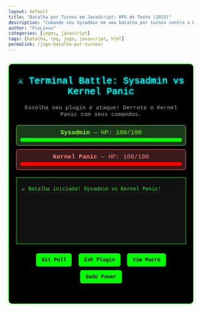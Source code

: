 ```yaml
---
layout: default
title: "Batalha por Turnos em JavaScript: RPG de Texto (2025)"
description: "Comande seu Sysadmin em uma batalha por turnos contra o Kernel Panic! Jogo leve feito com HTML, CSS e JavaScript puro — sem frameworks, 100%" offline. 
author: "PioLinux"
categories: [jogos, javascript]
tags: [batalha, rpg, jogo, javascript, html]
permalink: /jogo-batalha-por-turnos/
---
```


<section>




<style>
  .battle-container {
    font-family: 'Courier New', monospace;
    background: #000;
    color: #0f0;
    text-align: center;
    padding: 30px 20px;
    border-radius: 10px;
    max-width: 600px;
    margin: 30px auto;
    border: 1px solid #0f0;
    box-shadow: 0 0 10px rgba(0, 255, 0, 0.3);
  }
  .battle-title {
    color: #0ff;
    font-size: 1.8em;
    margin-bottom: 20px;
    text-shadow: 0 0 5px #0ff;
  }
  .battle-info {
    font-size: 1.1em;
    margin-bottom: 20px;
    color: #aaa;
  }
  .battle-log {
    background: #111;
    border: 1px solid #0f0;
    padding: 15px;
    height: 150px;
    overflow-y: auto;
    margin: 20px auto;
    text-align: left;
    font-size: 14px;
    max-width: 550px;
  }
  .log-entry {
    margin: 5px 0;
    padding: 3px 0;
    border-bottom: 1px solid #222;
  }
  .player-stats, .enemy-stats {
    font-size: 1.2em;
    margin: 10px 0;
    padding: 10px;
    border-radius: 6px;
  }
  .player-stats {
    background: #1a3a1a;
    color: #80ff00;
    border: 1px solid #80ff00;
  }
  .enemy-stats {
    background: #3a1a1a;
    color: #ff8080;
    border: 1px solid #ff8080;
  }
  .health-bar {
    height: 10px;
    background: #333;
    border-radius: 4px;
    margin-top: 5px;
    overflow: hidden;
  }
  .health-fill {
    height: 100%;
    background: #0f0;
    transition: width 0.3s ease;
  }
  .enemy-health-fill {
    background: #f00;
  }
  .battle-btns {
    margin: 20px 0;
  }
  .battle-btn {
    background: #0f0;
    color: #000;
    border: none;
    padding: 10px 15px;
    margin: 5px;
    font-size: 1em;
    border-radius: 6px;
    cursor: pointer;
    font-family: 'Courier New', monospace;
    font-weight: bold;
  }
  .battle-btn:hover {
    background: #0ff;
    color: #000;
  }
  .battle-btn:disabled {
    background: #333;
    color: #666;
    cursor: not-allowed;
  }
</style>

<div class="battle-container">
  <div class="battle-title">⚔️ Terminal Battle: Sysadmin vs Kernel Panic</div>
  <p class="battle-info">Escolha seu plugin e ataque! Derrote o Kernel Panic com seus comandos.</p>

  <div class="player-stats">
    <strong>Sysadmin</strong> — HP: <span id="player-hp">100</span>/100
    <div class="health-bar">
      <div id="player-health" class="health-fill" style="width: 100%;"></div>
    </div>
  </div>

  <div class="enemy-stats">
    <strong>Kernel Panic</strong> — HP: <span id="enemy-hp">100</span>/100
    <div class="health-bar">
      <div id="enemy-health" class="health-fill enemy-health-fill" style="width: 100%;"></div>
    </div>
  </div>

  <div class="battle-log" id="battle-log">
    <div class="log-entry">🚀 Batalha iniciada! Sysadmin vs Kernel Panic!</div>
  </div>

  <div class="battle-btns">
    <button class="battle-btn" onclick="attack('git')">Git Pull</button>
    <button class="battle-btn" onclick="attack('zsh')">Zsh Plugin</button>
    <button class="battle-btn" onclick="attack('vim')">Vim Macro</button>
    <button class="battle-btn" onclick="attack('sudo')">Sudo Power</button>
  </div>

  <button class="battle-btn" id="restartBtn" style="display:none;">🔁 Nova Batalha</button>
</div>

<script>
  let playerHP = 100;
  let enemyHP = 100;
  let gameActive = true;

  function log(message, color = '#0f0') {
    const logDiv = document.getElementById('battle-log');
    const entry = document.createElement('div');
    entry.className = 'log-entry';
    entry.textContent = message;
    entry.style.color = color;
    logDiv.appendChild(entry);
    logDiv.scrollTop = logDiv.scrollHeight;
  }

  function updateHealth() {
    document.getElementById('player-hp').textContent = playerHP;
    document.getElementById('enemy-hp').textContent = enemyHP;
    document.getElementById('player-health').style.width = `${playerHP}%`;
    document.getElementById('enemy-health').style.width = `${enemyHP}%`;

    if (playerHP <= 0) {
      playerHP = 0;
      gameActive = false;
      log('💀 SYSADMIN DERROTADO! Kernel Panic venceu.', '#f00');
      document.getElementById('restartBtn').style.display = 'inline-block';
    } else if (enemyHP <= 0) {
      enemyHP = 0;
      gameActive = false;
      log('🎉 VITÓRIA! Kernel Panic derrotado. Você é um 10x sysadmin!', '#0ff');
      document.getElementById('restartBtn').style.display = 'inline-block';
    }
  }

  function attack(skill) {
    if (!gameActive) return;

    let damage;
    let message;

    switch(skill) {
      case 'git':
        damage = Math.floor(Math.random() * 15) + 10;
        message = `⚡ Sysadmin usou "git pull" — causou ${damage} de dano!`;
        break;
      case 'zsh':
        damage = Math.floor(Math.random() * 20) + 5;
        message = `⚡ Sysadmin ativou plugin Zsh — causou ${damage} de dano!`;
        break;
      case 'vim':
        damage = Math.floor(Math.random() * 25) + 1;
        message = `⚡ Sysadmin executou macro Vim — causou ${damage} de dano!`;
        break;
      case 'sudo':
        damage = Math.floor(Math.random() * 30) + 1;
        message = `⚡ Sysadmin usou "sudo" — causou ${damage} de dano!`;
        break;
    }

    enemyHP -= damage;
    log(message, '#0ff');
    updateHealth();

    if (gameActive) {
      // Turno do inimigo
      setTimeout(() => {
        const enemyDamage = Math.floor(Math.random() * 15) + 5;
        playerHP -= enemyDamage;
        log(`☠️ Kernel Panic usou "Memory Leak" — causou ${enemyDamage} de dano!`, '#f00');
        updateHealth();
      }, 800);
    }
  }

  function restartGame() {
    playerHP = 100;
    enemyHP = 100;
    gameActive = true;
    document.getElementById('battle-log').innerHTML = '<div class="log-entry">🚀 Batalha iniciada! Sysadmin vs Kernel Panic!</div>';
    updateHealth();
    document.getElementById('restartBtn').style.display = 'none';
  }

  document.getElementById('restartBtn').addEventListener('click', restartGame);
</script>
</section>
